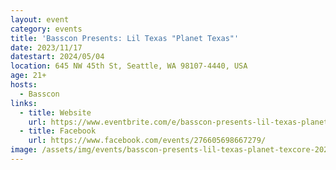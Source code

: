 ```yaml
---
layout: event
category: events
title: 'Basscon Presents: Lil Texas "Planet Texas"'
date: 2023/11/17
datestart: 2024/05/04
location: 645 NW 45th St, Seattle, WA 98107-4440, USA
age: 21+
hosts:
  - Basscon
links:
  - title: Website
    url: https://www.eventbrite.com/e/basscon-presents-lil-texas-planet-texcore-tickets-761314461047
  - title: Facebook
    url: https://www.facebook.com/events/276605698667279/
image: /assets/img/events/basscon-presents-lil-texas-planet-texcore-2024.jpg
---
```

